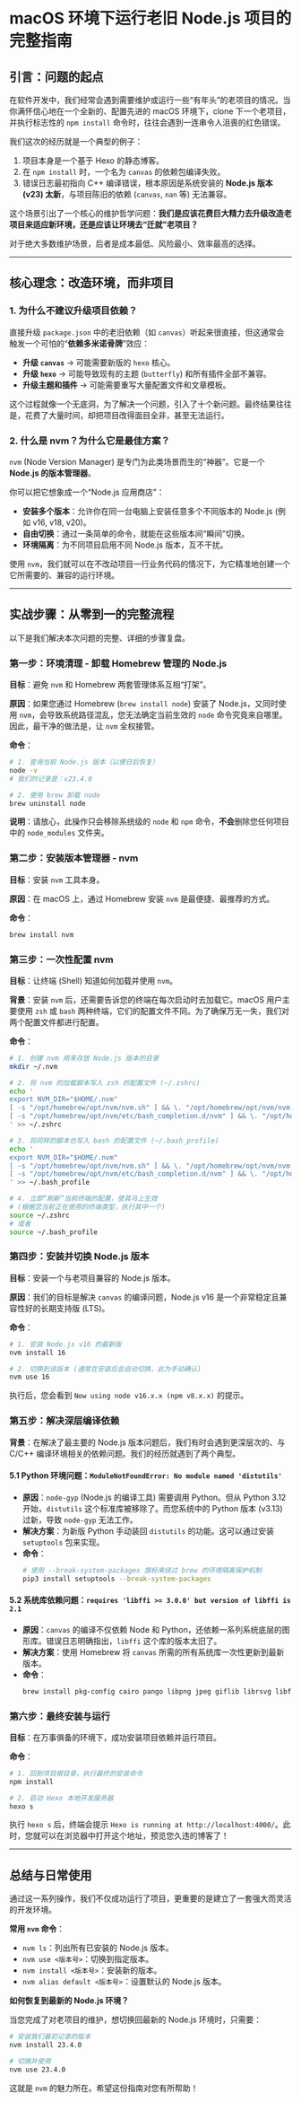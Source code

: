 # macOS 环境下运行老旧 Node.js 项目的完整指南

## 引言：问题的起点

在软件开发中，我们经常会遇到需要维护或运行一些“有年头”的老项目的情况。当你满怀信心地在一个全新的、配置先进的 macOS 环境下，clone 下一个老项目，并执行标志性的 `npm install` 命令时，往往会遇到一连串令人沮喪的红色错误。

我们这次的经历就是一个典型的例子：

1.  项目本身是一个基于 Hexo 的静态博客。
2.  在 `npm install` 时，一个名为 `canvas` 的依赖包编译失败。
3.  错误日志最初指向 C++ 编译错误，根本原因是系统安装的 **Node.js 版本 (v23) 太新**，与项目陈旧的依赖 (`canvas`, `nan` 等) 无法兼容。

这个场景引出了一个核心的维护哲学问题：**我们是应该花费巨大精力去升级改造老项目来适应新环境，还是应该让环境去“迁就”老项目？**

对于绝大多数维护场景，后者是成本最低、风险最小、效率最高的选择。

---

## 核心理念：改造环境，而非项目

### 1. 为什么不建议升级项目依赖？

直接升级 `package.json` 中的老旧依赖（如 `canvas`）听起来很直接，但这通常会触发一个可怕的“**依赖多米诺骨牌**”效应：

*   **升级 `canvas`** -> 可能需要新版的 `hexo` 核心。
*   **升级 `hexo`** -> 可能导致现有的主题 (`butterfly`) 和所有插件全部不兼容。
*   **升级主题和插件** -> 可能需要重写大量配置文件和文章模板。

这个过程就像一个无底洞，为了解决一个问题，引入了十个新问题。最终结果往往是，花费了大量时间，却把项目改得面目全非，甚至无法运行。

### 2. 什么是 nvm？为什么它是最佳方案？

`nvm` (Node Version Manager) 是专门为此类场景而生的“神器”。它是一个 **Node.js 的版本管理器**。

你可以把它想象成一个“Node.js 应用商店”：

*   **安装多个版本**：允许你在同一台电脑上安装任意多个不同版本的 Node.js (例如 v16, v18, v20)。
*   **自由切换**：通过一条简单的命令，就能在这些版本间“瞬间”切换。
*   **环境隔离**：为不同项目启用不同 Node.js 版本，互不干扰。

使用 `nvm`，我们就可以在不改动项目一行业务代码的情况下，为它精准地创建一个它所需要的、兼容的运行环境。

---

## 实战步骤：从零到一的完整流程

以下是我们解决本次问题的完整、详细的步骤复盘。

### 第一步：环境清理 - 卸载 Homebrew 管理的 Node.js

**目标**：避免 `nvm` 和 Homebrew 两套管理体系互相“打架”。

**原因**：如果您通过 Homebrew (`brew install node`) 安装了 Node.js，又同时使用 `nvm`，会导致系统路径混乱，您无法确定当前生效的 `node` 命令究竟来自哪里。因此，最干净的做法是，让 `nvm` 全权接管。

**命令**：
```bash
# 1. 查询当前 Node.js 版本（以便日后恢复）
node -v
# 我们的记录是：v23.4.0

# 2. 使用 brew 卸载 node
brew uninstall node
```
**说明**：请放心，此操作只会移除系统级的 `node` 和 `npm` 命令，**不会**删除您任何项目中的 `node_modules` 文件夹。

### 第二步：安装版本管理器 - nvm

**目标**：安装 `nvm` 工具本身。

**原因**：在 macOS 上，通过 Homebrew 安装 `nvm` 是最便捷、最推荐的方式。

**命令**：
```bash
brew install nvm
```

### 第三步：一次性配置 nvm

**目标**：让终端 (Shell) 知道如何加载并使用 `nvm`。

**背景**：安装 `nvm` 后，还需要告诉您的终端在每次启动时去加载它。macOS 用户主要使用 `zsh` 或 `bash` 两种终端，它们的配置文件不同。为了确保万无一失，我们对两个配置文件都进行配置。

**命令**：
```bash
# 1. 创建 nvm 用来存放 Node.js 版本的目录
mkdir ~/.nvm

# 2. 将 nvm 的加载脚本写入 zsh 的配置文件 (~/.zshrc)
echo '
export NVM_DIR="$HOME/.nvm"
[ -s "/opt/homebrew/opt/nvm/nvm.sh" ] && \. "/opt/homebrew/opt/nvm/nvm.sh"
[ -s "/opt/homebrew/opt/nvm/etc/bash_completion.d/nvm" ] && \. "/opt/homebrew/opt/nvm/etc/bash_completion.d/nvm"
' >> ~/.zshrc

# 3. 将同样的脚本也写入 bash 的配置文件 (~/.bash_profile)
echo '
export NVM_DIR="$HOME/.nvm"
[ -s "/opt/homebrew/opt/nvm/nvm.sh" ] && \. "/opt/homebrew/opt/nvm/nvm.sh"
[ -s "/opt/homebrew/opt/nvm/etc/bash_completion.d/nvm" ] && \. "/opt/homebrew/opt/nvm/etc/bash_completion.d/nvm"
' >> ~/.bash_profile

# 4. 立即“刷新”当前终端的配置，使其马上生效
# (根据您当前正在使用的终端类型，执行其中一个)
source ~/.zshrc
# 或者
source ~/.bash_profile
```

### 第四步：安装并切换 Node.js 版本

**目标**：安装一个与老项目兼容的 Node.js 版本。

**原因**：我们的目标是解决 `canvas` 的编译问题，Node.js v16 是一个非常稳定且兼容性好的长期支持版 (LTS)。

**命令**：
```bash
# 1. 安装 Node.js v16 的最新版
nvm install 16

# 2. 切换到该版本 (通常在安装后会自动切换，此为手动确认)
nvm use 16
```
执行后，您会看到 `Now using node v16.x.x (npm v8.x.x)` 的提示。

### 第五步：解决深层编译依赖

**背景**：在解决了最主要的 Node.js 版本问题后，我们有时会遇到更深层次的、与 C/C++ 编译环境相关的依赖问题。我们的经历就遇到了两个典型。

#### 5.1 Python 环境问题：`ModuleNotFoundError: No module named 'distutils'`

*   **原因**：`node-gyp` (Node.js 的编译工具) 需要调用 Python。但从 Python 3.12 开始，`distutils` 这个标准库被移除了。而您系统中的 Python 版本 (v3.13) 过新，导致 `node-gyp` 无法工作。
*   **解决方案**：为新版 Python 手动装回 `distutils` 的功能。这可以通过安装 `setuptools` 包来实现。
*   **命令**：
    ```bash
    # 使用 --break-system-packages 旗标来绕过 brew 的环境隔离保护机制
    pip3 install setuptools --break-system-packages
    ```

#### 5.2 系统库依赖问题：`requires 'libffi >= 3.0.0' but version of libffi is 2.1`

*   **原因**：`canvas` 的编译不仅依赖 Node 和 Python，还依赖一系列系统底层的图形库。错误日志明确指出，`libffi` 这个库的版本太旧了。
*   **解决方案**：使用 Homebrew 将 `canvas` 所需的所有系统库一次性更新到最新版本。
*   **命令**：
    ```bash
    brew install pkg-config cairo pango libpng jpeg giflib librsvg libffi
    ```

### 第六步：最终安装与运行

**目标**：在万事俱备的环境下，成功安装项目依赖并运行项目。

**命令**：
```bash
# 1. 回到项目根目录，执行最终的安装命令
npm install

# 2. 启动 Hexo 本地开发服务器
hexo s
```
执行 `hexo s` 后，终端会提示 `Hexo is running at http://localhost:4000/`。此时，您就可以在浏览器中打开这个地址，预览您久违的博客了！

---

## 总结与日常使用

通过这一系列操作，我们不仅成功运行了项目，更重要的是建立了一套强大而灵活的开发环境。

**常用 `nvm` 命令**：

*   `nvm ls`：列出所有已安装的 Node.js 版本。
*   `nvm use <版本号>`：切换到指定版本。
*   `nvm install <版本号>`：安装新的版本。
*   `nvm alias default <版本号>`：设置默认的 Node.js 版本。

**如何恢复到最新的 Node.js 环境？**

当您完成了对老项目的维护，想切换回最新的 Node.js 环境时，只需要：
```bash
# 安装我们最初记录的版本
nvm install 23.4.0

# 切换并使用
nvm use 23.4.0
```
这就是 `nvm` 的魅力所在。希望这份指南对您有所帮助！
